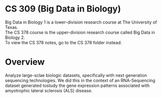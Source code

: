 # CS 309 (Big Data in Biology)
Big Data in Biology 1 is a lower-division research course at The University of Texas.  
The CS 378 course is the upper-division research course called Big Data in Biology 2.  
To view the CS 378 notes, go to the CS 378 folder instead.

# Overview
Analyze large-sclae biologic datasets, specifically with next generation sequencing technologies.
We did this in the context of an RNA-Sequencing dataset generated tostudy the gene expression patterns
associated with amyotrophic lateral sclerosis (ALS) disease.